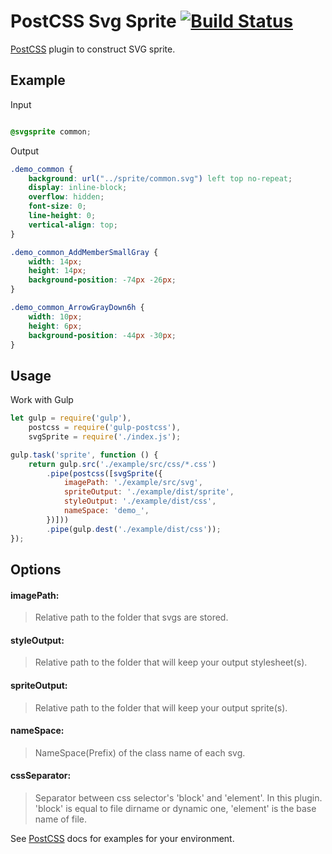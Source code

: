 # PostCSS Svg Sprite [![Build Status][ci-img]][ci]

[PostCSS] plugin to construct SVG sprite.

[PostCSS]: https://github.com/postcss/postcss
[ci-img]:  https://travis-ci.org/jostinsu/postcss-svg-sprite.svg
[ci]:      https://travis-ci.org/jostinsu/postcss-svg-sprite

## Example

Input

```css

@svgsprite common;

```

Output

```css
.demo_common {
    background: url("../sprite/common.svg") left top no-repeat;
    display: inline-block;
    overflow: hidden;
    font-size: 0;
    line-height: 0;
    vertical-align: top;
}

.demo_common_AddMemberSmallGray {
    width: 14px;
    height: 14px;
    background-position: -74px -26px;
}

.demo_common_ArrowGrayDown6h {
    width: 10px;
    height: 6px;
    background-position: -44px -30px;
}
```

## Usage

Work with Gulp

```js
let gulp = require('gulp'),
	postcss = require('gulp-postcss'),
	svgSprite = require('./index.js');

gulp.task('sprite', function () {
	return gulp.src('./example/src/css/*.css')
		.pipe(postcss([svgSprite({
			imagePath: './example/src/svg',
			spriteOutput: './example/dist/sprite',
			styleOutput: './example/dist/css',
			nameSpace: 'demo_',
		})]))
		.pipe(gulp.dest('./example/dist/css'));
});
```
## Options

#### imagePath:
> Relative path to the folder that svgs are stored.

#### styleOutput:
> Relative path to the folder that will keep your output stylesheet(s).

#### spriteOutput:
> Relative path to the folder that will keep your output sprite(s).

#### nameSpace:
> NameSpace(Prefix) of the class name of each svg.

#### cssSeparator:
> Separator between css selector's 'block' and 'element'. In this plugin. 'block' is equal to file dirname or dynamic one, 'element' is the base name of file.

See [PostCSS] docs for examples for your environment.

